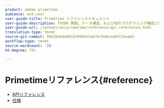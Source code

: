 ```yaml
---
product: adobe primetime
audience: end-user
user-guide-title: Primetime リファレンスドキュメント
user-guide-description: TVSDK 関数、データ構造、および他のプログラミング構成に関する詳細な情報を提供します。
user-guide-url: /content/en/primetime/reference/api-references.html
translation-type: tm+mt
source-git-commit: 95626ebde981d1996652a67bc9e0cea05f24aa6d
workflow-type: tm+mt
source-wordcount: '20'
ht-degree: 75%

---
```



# Primetimeリファレンス{#reference}

+ [APIリファレンス](api-references.md)
+ [仕様](specifications.md)